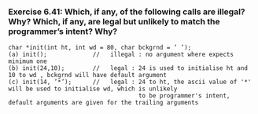 ### Exercise 6.41: Which, if any, of the following calls are illegal? Why? Which, if any, are legal but unlikely to match the programmer’s intent? Why?
    char *init(int ht, int wd = 80, char bckgrnd = ’ ’);
    (a) init();             //   illegal : no argument where expects minimum one
    (b) init(24,10);        //   legal : 24 is used to initialise ht and 10 to wd , bckgrnd will have default argument
    (c) init(14, ’*’);      //   legal : 24 to ht, the ascii value of '*' will be used to initialise wd, which is unlikely
                                         to be programmer's intent, default arguments are given for the trailing arguments 